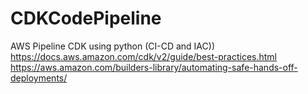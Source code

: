 # CDKCodePipeline
AWS Pipeline CDK using python (CI-CD and IAC))
https://docs.aws.amazon.com/cdk/v2/guide/best-practices.html
https://aws.amazon.com/builders-library/automating-safe-hands-off-deployments/

